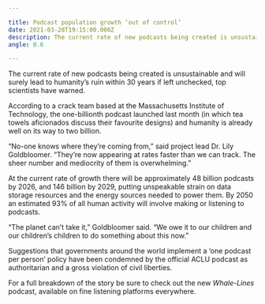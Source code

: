 ```yaml
---

title: Podcast population growth ‘out of control’
date: 2021-03-28T19:15:00.000Z
description: The current rate of new podcasts being created is unsustainable and will surely lead to humanity’s ruin within 30 years if left unchecked, top scientists have warned.
angle: 0.6

---
```


The current rate of new podcasts being created is unsustainable and will surely lead to humanity’s ruin within 30 years if left unchecked, top scientists have warned.

According to a crack team based at the Massachusetts Institute of Technology, the one-billionth podcast launched last month (in which tea towels aficionados discuss their favourite designs) and humanity is already well on its way to two billion.

“No-one knows where they’re coming from,” said project lead Dr. Lily Goldbloomer. “They’re now appearing at rates faster than we can track. The sheer number and mediocrity of them is overwhelming.”

At the current rate of growth there will be approximately 48 billion podcasts by 2026, and 146 billion by 2029, putting unspeakable strain on data storage resources and the energy sources needed to power them. By 2050 an estimated 93% of all human activity will involve making or listening to podcasts.

“The planet can’t take it,” Goldbloomer said. “We owe it to our children and our children’s children to do something about this now.”

Suggestions that governments around the world implement a ‘one podcast per person’ policy have been condemned by the official ACLU podcast as authoritarian and a gross violation of civil liberties.

For a full breakdown of the story be sure to check out the new _Whale-Lines_ podcast, available on fine listening platforms everywhere.
